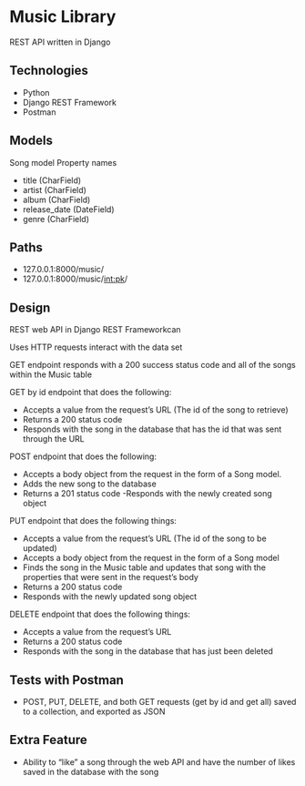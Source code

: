 # Music Library

REST API written in Django

## Technologies

- Python
- Django REST Framework
- Postman

## Models

Song model
Property names

- title (CharField)
- artist (CharField)
- album (CharField)
- release_date (DateField)
- genre (CharField)

## Paths

- 127.0.0.1:8000/music/
- 127.0.0.1:8000/music/<int:pk>/

## Design

REST web API in Django REST Frameworkcan

Uses HTTP requests interact with the data set

GET endpoint responds with a 200 success status code and all of the songs within the Music table

GET by id endpoint that does the following:

- Accepts a value from the request’s URL (The id of the song to retrieve)
- Returns a 200 status code
- Responds with the song in the database that has the id that was sent through the URL

POST endpoint that does the following:

- Accepts a body object from the request in the form of a Song model.
- Adds the new song to the database
- Returns a 201 status code
-Responds with the newly created song object

PUT endpoint that does the following things:

- Accepts a value from the request’s URL (The id of the song to be updated)
- Accepts a body object from the request in the form of a Song model
- Finds the song in the Music table and updates that song with the properties that were sent in the request’s body
- Returns a 200 status code
- Responds with the newly updated song object

DELETE endpoint that does the following things:

- Accepts a value from the request’s URL
- Returns a 200 status code
- Responds with the song in the database that has just been deleted

## Tests with Postman

- POST, PUT, DELETE, and both GET requests (get by id and get all) saved to a collection, and exported as JSON

## Extra Feature

- Ability to “like” a song through the web API and have the number of likes saved in the database with the song
